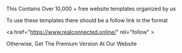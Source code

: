 This  Contains Over 10,000 +  free website templates organized by us

To use these templates there should be a follow link in the format 

<span> <a </span> href="https://www.realconnected.online/" rel="follow" <span> > </span>

  Otherwise, Get The Premium Version At Our Website
